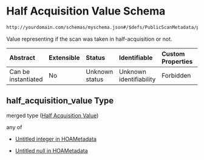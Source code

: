 # Half Acquisition Value Schema

```txt
http://yourdomain.com/schemas/myschema.json#/$defs/PublicScanMetadata/properties/half_acquisition_value
```

Value representing if the scan was taken in half-acquisition or not.

| Abstract            | Extensible | Status         | Identifiable            | Custom Properties | Additional Properties | Access Restrictions | Defined In                                                                   |
| :------------------ | :--------- | :------------- | :---------------------- | :---------------- | :-------------------- | :------------------ | :--------------------------------------------------------------------------- |
| Can be instantiated | No         | Unknown status | Unknown identifiability | Forbidden         | Allowed               | none                | [metadata-schema.json\*](../out/metadata-schema.json "open original schema") |

## half\_acquisition\_value Type

merged type ([Half Acquisition Value](metadata-schema-defs-publicscanmetadata-properties-half-acquisition-value.md))

any of

* [Untitled integer in HOAMetadata](metadata-schema-defs-publicscanmetadata-properties-half-acquisition-value-anyof-0.md "check type definition")

* [Untitled null in HOAMetadata](metadata-schema-defs-publicscanmetadata-properties-half-acquisition-value-anyof-1.md "check type definition")
